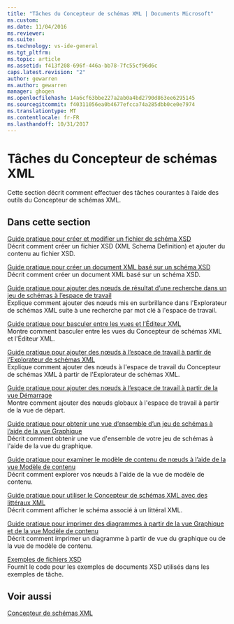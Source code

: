 ```yaml
---
title: "Tâches du Concepteur de schémas XML | Documents Microsoft"
ms.custom: 
ms.date: 11/04/2016
ms.reviewer: 
ms.suite: 
ms.technology: vs-ide-general
ms.tgt_pltfrm: 
ms.topic: article
ms.assetid: f413f208-696f-446a-bb78-7fc55cf96d6c
caps.latest.revision: "2"
author: gewarren
ms.author: gewarren
manager: ghogen
ms.openlocfilehash: 14a6cf63bbe227a2ab0a4bd2790d863ee6295145
ms.sourcegitcommit: f40311056ea0b4677efcca74a285dbb0ce0e7974
ms.translationtype: MT
ms.contentlocale: fr-FR
ms.lasthandoff: 10/31/2017
---
```

# <a name="xml-schema-designer-tasks"></a>Tâches du Concepteur de schémas XML
Cette section décrit comment effectuer des tâches courantes à l’aide des outils du Concepteur de schémas XML.  
  
## <a name="in-this-section"></a>Dans cette section  
 [Guide pratique pour créer et modifier un fichier de schéma XSD](../xml-tools/how-to-create-and-edit-an-xsd-schema-file.md)  
 Décrit comment créer un fichier XSD (XML Schema Definition) et ajouter du contenu au fichier XSD.  
  
 [Guide pratique pour créer un document XML basé sur un schéma XSD](../xml-tools/how-to-create-an-xml-document-based-on-an-xsd-schema.md)  
 Décrit comment créer un document XML basé sur un schéma XSD.  
  
 [Guide pratique pour ajouter des nœuds de résultat d’une recherche dans un jeu de schémas à l’espace de travail](../xml-tools/how-to-add-schema-set-search-result-nodes-to-the-workspace.md)  
 Explique comment ajouter des nœuds mis en surbrillance dans l'Explorateur de schémas XML suite à une recherche par mot clé à l'espace de travail.  
  
 [Guide pratique pour basculer entre les vues et l’Éditeur XML](../xml-tools/how-to-switch-between-views-and-the-xml-editor.md)  
 Montre comment basculer entre les vues du Concepteur de schémas XML et l'Éditeur XML.  
  
 [Guide pratique pour ajouter des nœuds à l’espace de travail à partir de l’Explorateur de schémas XML](../xml-tools/how-to-add-nodes-to-the-workspace-from-the-xml-schema-explorer.md)  
 Explique comment ajouter des nœuds à l'espace de travail du Concepteur de schémas XML à partir de l'Explorateur de schémas XML.  
  
 [Guide pratique pour ajouter des nœuds à l’espace de travail à partir de la vue Démarrage](../xml-tools/how-to-add-nodes-to-the-workspace-from-the-start-view.md)  
 Montre comment ajouter des nœuds globaux à l'espace de travail à partir de la vue de départ.  
  
 [Guide pratique pour obtenir une vue d’ensemble d’un jeu de schémas à l’aide de la vue Graphique](../xml-tools/how-to-get-an-overview-of-a-schema-set-using-the-graph-view.md)  
 Décrit comment obtenir une vue d'ensemble de votre jeu de schémas à l'aide de la vue du graphique.  
  
 [Guide pratique pour examiner le modèle de contenu de nœuds à l’aide de la vue Modèle de contenu](../xml-tools/how-to-examine-the-content-model-of-nodes-using-the-content-model-view.md)  
 Décrit comment explorer vos nœuds à l'aide de la vue de modèle de contenu.  
  
 [Guide pratique pour utiliser le Concepteur de schémas XML avec des littéraux XML](../xml-tools/how-to-use-the-xml-schema-designer-with-xml-literals.md)  
 Décrit comment afficher le schéma associé à un littéral XML.  
  
 [Guide pratique pour imprimer des diagrammes à partir de la vue Graphique et de la vue Modèle de contenu](../xml-tools/how-to-print-diagrams-from-the-graph-view-and-the-content-model-view.md)  
 Décrit comment imprimer un diagramme à partir de vue du graphique ou de la vue de modèle de contenu.  
  
 [Exemples de fichiers XSD](../xml-tools/sample-xsd-files.md)  
 Fournit le code pour les exemples de documents XSD utilisés dans les exemples de tâche.  
  
## <a name="see-also"></a>Voir aussi  
 [Concepteur de schémas XML](../xml-tools/xml-schema-designer.md)